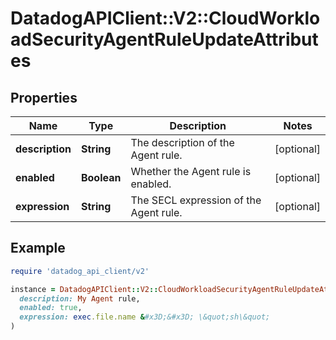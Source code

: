 # DatadogAPIClient::V2::CloudWorkloadSecurityAgentRuleUpdateAttributes

## Properties

| Name            | Type        | Description                            | Notes      |
| --------------- | ----------- | -------------------------------------- | ---------- |
| **description** | **String**  | The description of the Agent rule.     | [optional] |
| **enabled**     | **Boolean** | Whether the Agent rule is enabled.     | [optional] |
| **expression**  | **String**  | The SECL expression of the Agent rule. | [optional] |

## Example

```ruby
require 'datadog_api_client/v2'

instance = DatadogAPIClient::V2::CloudWorkloadSecurityAgentRuleUpdateAttributes.new(
  description: My Agent rule,
  enabled: true,
  expression: exec.file.name &#x3D;&#x3D; \&quot;sh\&quot;
)
```
